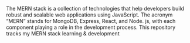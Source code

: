 The MERN stack is a collection of technologies that help developers build robust and scalable web applications using JavaScript. The acronym “MERN” stands for MongoDB, Express, React, and Node. js, with each component playing a role in the development process.
This repository tracks my MERN stack learning & development
